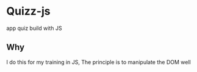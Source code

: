 # Quizz-js
app quiz build with JS 

## Why
I do this for my training in JS, The principle is to manipulate the DOM well
